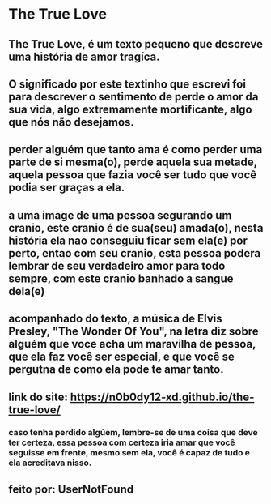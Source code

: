 # The True Love
## The True Love, é um texto pequeno que descreve uma história de amor tragíca.
## O significado por este textinho que escrevi foi para descrever o sentimento de perde o amor da sua vida, algo extremamente mortificante, algo que nós não desejamos.
## perder alguém que tanto ama é como perder uma parte de si mesma(o), perde aquela sua metade, aquela pessoa que fazia você ser tudo que você podia ser graças a ela.
## a uma image de uma pessoa segurando um cranio, este cranio é de sua(seu) amada(o), nesta história ela nao conseguiu ficar sem ela(e) por perto, entao com seu cranio, esta pessoa podera lembrar de seu verdadeiro amor para todo sempre, com este cranio banhado a sangue dela(e)
## acompanhado do texto, a música de Elvis Presley, "The Wonder Of You", na letra diz sobre alguém que voce acha um maravilha de pessoa, que ela faz você ser especial, e que você se pergutna de como ela pode te amar tanto.

## link do site: https://n0b0dy12-xd.github.io/the-true-love/

### caso tenha perdido algúem, lembre-se de uma coisa que deve ter certeza, essa pessoa com certeza iria amar que você seguisse em frente, mesmo sem ela, você é capaz de tudo e ela acreditava nisso.

## feito por: UserNotFound
